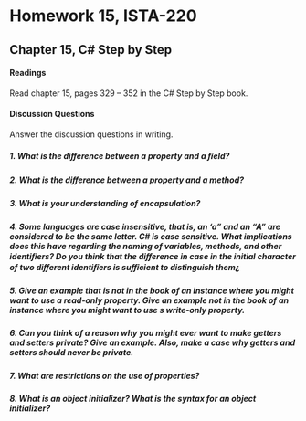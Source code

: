 # Homework 15, ISTA-220
## Chapter 15, C# Step by Step


#### Readings
Read chapter 15, pages 329 – 352 in the C# Step by Step book.
#### Discussion Questions
Answer the discussion questions in writing.
##### 1. What is the diﬀerence between a property and a ﬁeld?

##### 2. What is the diﬀerence between a property and a method? 

##### 3. What is your understanding of encapsulation?

##### 4. Some languages are case insensitive, that is, an ‘a” and an “A” are considered to be the same letter. C# is case sensitive. What implications does this have regarding the naming of variables, methods, and other identiﬁers? Do you think that the diﬀerence in case in the initial character of two diﬀerent identiﬁers is suﬃcient to distinguish them¿

##### 5. Give an example that is not in the book of an instance where you might want to use a read-only property. Give an example not in the book of an instance where you might want to use s write-only property.

##### 6. Can you think of a reason why you might ever want to make getters and setters private? Give an example. Also, make a case why getters and setters should never be private.

##### 7. What are restrictions on the use of properties?

##### 8. What is an object initializer? What is the syntax for an object initializer?
